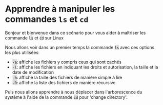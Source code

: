 <html><head></head><body>

<h1>Apprendre à manipuler les commandes <code>ls</code> et <code>cd</code></h1>

<p>Bonjour et bienvenue dans ce scénario pour vous aider à maîtriser les commande <span style="background-color:#dcdcdc; border-radius: 10px;"><code>ls</code></span> et <span style="background-color:#dcdcdc; border-radius: 10px;"><code>cd</code></span> sur Linux</p>

<p>Nous allons voir dans un premier temps la commande <span style="background-color:#dcdcdc;"><code>ls</code></span> avec ces options les plus utilisées:</p>

<ul>
<li><span style="background-color:#dcdcdc;"><code>-a</code></span>: affiche les fichiers y compris ceux qui sont cach&#xE9;s</li>
<li><span style="background-color:#dcdcdc;"><code>-l</code></span>: affiche les fichiers en indiquant les droits et autorisation, la taille et la date de modification</li>
<li><span style="background-color:#dcdcdc;"><code>-h</code></span>: affiche la taille des fichiers de mani&#xE8;re simple &#xE0; lire</li>
<li><span style="background-color:#dcdcdc;"><code>-R</code></span>: affiche la liste des fichiers de mani&#xE8;re r&#xE9;cursive</li>
</ul>

<p>Puis nous allons apprendre à nous déplacer dans l'arborescence du système à l'aide de la commande <span style="background-color:#dcdcdc;"><code>cd</code></span> pour 'change directory'.</p>
</body>
</html>
